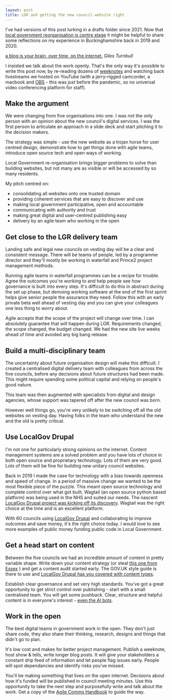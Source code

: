 ```yaml
---
layout: post
title: LGR and getting the new council website right
---
```


I've had versions of this post lurking in a drafts folder since 2021. Now that [local government reorganisation is centre stage](https://www.gov.uk/government/collections/local-government-reorganisation-policy-and-programme-updates) it might be helpful to share some reflections on my experience in Buckinghamshire back in 2019 and 2020.

[a blog is your brain, over time, on the internet.](https://gilest.org/notes/blog-brain.html) *Giles Turnbull*

I insisted we talk about the work openly. That's the only way it's possible to write this post now, by re-reading dozens of [weeknotes](https://medium.com/buckinghamshire-digital-service/buckinghamshire-council-website-weeknote-1-290778ad440f) and watching back livestreams we hosted on YouTube (with a jerry-rigged camcorder, a macbook and [OBS](https://obsproject.com/)  - this was *just* before the pandemic, so no universal video conferencing platform for staff).

## Make the argument

We were changing from five organisations into one. I was not the only person with an opinion about the new council's digital services. I was the first person to articulate an approach in a slide deck and start pitching it to the decision makers.

The strategy was simple - use the new website as a trojan horse for user centred design, demonstrate how to get things done with agile teams, introduce open source tech and open ways of working.

Local Government re-organisation brings bigger problems to solve than building websites, but not many are as visible or will be accessed by so many residents.

My pitch centred on:
* consolidating all websites onto one trusted domain
* providing coherent services that are easy to discover and use
* making local government participative, open and accountable
* communicating with authority and trust
* making great digital and user-centred publishing easy
* delivery by an agile team who working in the open

## Get close to the LGR delivery team

Landing safe and legal new councils on vesting day will be a clear and consistent message. There will be teams of people, led by a programme director and they'll mostly be working in waterfall and Prince2 project management methods.

Running agile teams in waterfall programmes can be a recipe for trouble. Agree the outcomes you're working to and help people see how governance is built into every step. It's difficult to do this in abstract during the set up phase, but demoing working software at the end of the first sprint helps give senior people the assurance they need. Follow this with an early private beta well ahead of vesting day and you can give your colleagues one less thing to worry about.

Agile accepts that the scope of the project will change over time. I can absolutely guarantee that will happen during LGR. Requirements changed, the scope changed, the budget changed. We had the new site live weeks ahead of time and avoided any big bang release.

## Build a multi-disciplinary team

The uncertainty about future organisation design will make this difficult. I created a centralised digital delivery team with colleagues from across the five councils, before any decisions about future structures had been made. This might require spending some political capital and relying on people's good nature.

This team was then augmented with specialists from digital and design agencies, whose support was tapered off after the new council was born.

However well things go, you're very unlikely to be switching off all the old websites on vesting day. Having folks in the team who understand the new and the old is pretty critical.

## Use LocalGov Drupal

I'm not one for particularly strong opinions on the internet. Content management systems are a solved problem and you have lots of choice in both open source and proprietary technology. Lots of them are very good. Lots of them will be fine for building new unitary council websites.

Back in 2019 I made the case for technology with a bias towards openness and speed of change. In a period of massive change we wanted to be the most flexible piece of the puzzle. This meant open source technology and complete control over what got built. Wagtail (an open source python based platform) was being used in the NHS and suited our needs. The nascent [LocalGov Drupal project was kicking off its discovery](https://www.localdigital.gov.uk/funded-project/improving-code-sharing-between-councils/). Wagtail was the right choice at the time and is an excellent platform.

With 60 councils using [LocalGov Drupal](https://localgovdrupal.org/) and collaborating to improve outcomes and save money, it's the right choice today. I would love to see more examples of public money funding public code in Local Government.

## Get a head start on content

Between the five councils we had an incredible amount of content in pretty variable shape. Write down your content strategy (or steal [this one from Essex](https://www.essex.gov.uk/essex-county-councils-design-and-patterns-library/content-strategy) ) and get a content audit started early. The GOV.UK style guide is there to use and [LocalGov Drupal has you covered with content types](https://docs.localgovdrupal.org/devs/general/content-types.html).

Establish clear governance and set very high standards. You've got a great opportunity to get strict control over publishing - start with a small centralised team. You will get some pushback. Clear, structure and helpful content is in everyone's interest - [even the AI bots](https://medium.com/@niacampbell/some-considerations-for-content-designers-in-a-genai-world-9d96cc53612f).

## Work in the open

The best digital teams in government work in the open. They don't just share code, they also share their thinking, research, designs and things that didn't go to plan.

It's low cost and makes for better project management. Publish a weeknote, host show & tells, write longer blog posts. It will give your stakeholders a constant drip feed of information and let people flag issues early. People will spot dependancies and identify risks you've missed.

You'll be making something that lives on the open internet. Decisions about how it's funded will be published in council meeting minutes. Use this opportunity to take the next step and purposefully write and talk about the work. Get a copy of the [Agile Comms Handbook](https://gilest.org/books/ach.html) to guide the way.